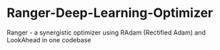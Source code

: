 # Ranger-Deep-Learning-Optimizer
Ranger - a synergistic optimizer using RAdam (Rectified Adam) and LookAhead in one codebase
